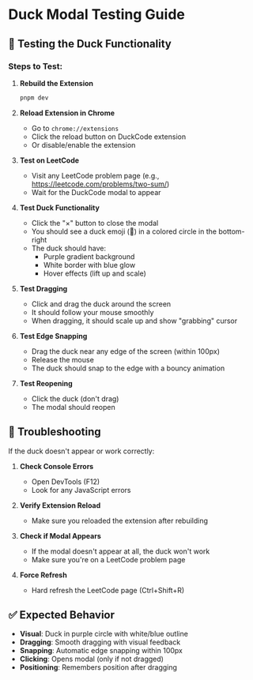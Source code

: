 # Duck Modal Testing Guide

## 🦆 Testing the Duck Functionality

### Steps to Test:

1. **Rebuild the Extension**
   ```bash
   pnpm dev
   ```

2. **Reload Extension in Chrome**
   - Go to `chrome://extensions`
   - Click the reload button on DuckCode extension
   - Or disable/enable the extension

3. **Test on LeetCode**
   - Visit any LeetCode problem page (e.g., https://leetcode.com/problems/two-sum/)
   - Wait for the DuckCode modal to appear

4. **Test Duck Functionality**
   - Click the "×" button to close the modal
   - You should see a duck emoji (🦆) in a colored circle in the bottom-right
   - The duck should have:
     - Purple gradient background
     - White border with blue glow
     - Hover effects (lift up and scale)

5. **Test Dragging**
   - Click and drag the duck around the screen
   - It should follow your mouse smoothly
   - When dragging, it should scale up and show "grabbing" cursor

6. **Test Edge Snapping**
   - Drag the duck near any edge of the screen (within 100px)
   - Release the mouse
   - The duck should snap to the edge with a bouncy animation

7. **Test Reopening**
   - Click the duck (don't drag)
   - The modal should reopen

## 🐛 Troubleshooting

If the duck doesn't appear or work correctly:

1. **Check Console Errors**
   - Open DevTools (F12)
   - Look for any JavaScript errors

2. **Verify Extension Reload**
   - Make sure you reloaded the extension after rebuilding

3. **Check if Modal Appears**
   - If the modal doesn't appear at all, the duck won't work
   - Make sure you're on a LeetCode problem page

4. **Force Refresh**
   - Hard refresh the LeetCode page (Ctrl+Shift+R)

## ✅ Expected Behavior

- **Visual**: Duck in purple circle with white/blue outline
- **Dragging**: Smooth dragging with visual feedback
- **Snapping**: Automatic edge snapping within 100px
- **Clicking**: Opens modal (only if not dragged)
- **Positioning**: Remembers position after dragging